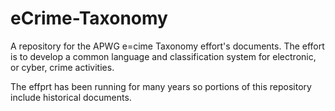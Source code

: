 # eCrime-Taxonomy
A repository for the APWG e=cime Taxonomy effort's documents.  The effort is to develop a common language and classification system for electronic, or cyber, crime activities.

The effprt has been running for many years so portions of this repository include historical documents. 
